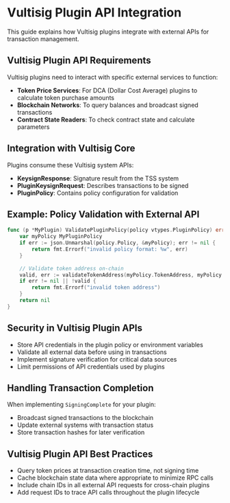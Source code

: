 # Vultisig Plugin API Integration

This guide explains how Vultisig plugins integrate with external APIs for transaction management.

## Vultisig Plugin API Requirements

Vultisig plugins need to interact with specific external services to function:

- **Token Price Services**: For DCA (Dollar Cost Average) plugins to calculate token purchase amounts
- **Blockchain Networks**: To query balances and broadcast signed transactions
- **Contract State Readers**: To check contract state and calculate parameters

## Integration with Vultisig Core

Plugins consume these Vultisig system APIs:

- **KeysignResponse**: Signature result from the TSS system
- **PluginKeysignRequest**: Describes transactions to be signed
- **PluginPolicy**: Contains policy configuration for validation

## Example: Policy Validation with External API

```go
func (p *MyPlugin) ValidatePluginPolicy(policy vtypes.PluginPolicy) error {
    var myPolicy MyPluginPolicy
    if err := json.Unmarshal(policy.Policy, &myPolicy); err != nil {
        return fmt.Errorf("invalid policy format: %w", err)
    }
    
    // Validate token address on-chain
    valid, err := validateTokenAddress(myPolicy.TokenAddress, myPolicy.ChainID)
    if err != nil || !valid {
        return fmt.Errorf("invalid token address")
    }
    return nil
}
```

## Security in Vultisig Plugin APIs

- Store API credentials in the plugin policy or environment variables
- Validate all external data before using in transactions
- Implement signature verification for critical data sources
- Limit permissions of API credentials used by plugins

## Handling Transaction Completion

When implementing `SigningComplete` for your plugin:

- Broadcast signed transactions to the blockchain
- Update external systems with transaction status
- Store transaction hashes for later verification

## Vultisig Plugin API Best Practices

- Query token prices at transaction creation time, not signing time
- Cache blockchain state data where appropriate to minimize RPC calls
- Include chain IDs in all external API requests for cross-chain plugins
- Add request IDs to trace API calls throughout the plugin lifecycle